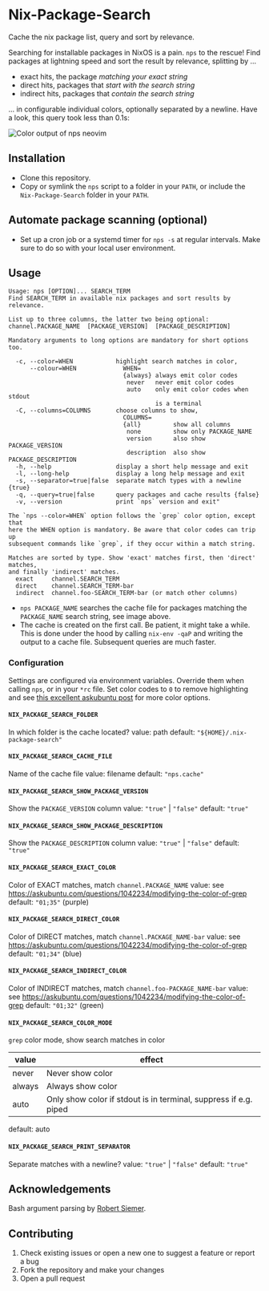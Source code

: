 # Nix-Package-Search
Cache the nix package list, query and sort by relevance.

Searching for installable packages in NixOS is a pain. `nps` to the rescue! Find packages at lightning speed and sort the result by relevance, splitting by ...

- exact hits, the package _matching your exact string_
- direct hits, packages that _start with the search string_
- indirect hits, packages that _contain the search string_

... in configurable individual colors, optionally separated by a newline. Have a look, this query took less than 0.1s:

![Color output of nps neovim](https://i.imgur.com/XpSo8qW.png "nps neovim")

## Installation
- Clone this repository.
- Copy or symlink the `nps` script to a folder in your `PATH`, or include the `Nix-Package-Search` folder in your `PATH`.

## Automate package scanning (optional)
- Set up a cron job or a systemd timer for `nps -s` at regular intervals. Make sure to do so with your local user environment.

## Usage
    Usage: nps [OPTION]... SEARCH_TERM
    Find SEARCH_TERM in available nix packages and sort results by relevance.

    List up to three columns, the latter two being optional:
    channel.PACKAGE_NAME  [PACKAGE_VERSION]  [PACKAGE_DESCRIPTION]

    Mandatory arguments to long options are mandatory for short options too.

      -c, --color=WHEN            highlight search matches in color,
          --colour=WHEN             WHEN=
                                    {always} always emit color codes
                                     never   never emit color codes
                                     auto    only emit color codes when stdout
                                             is a terminal
      -C, --columns=COLUMNS       choose columns to show,
                                    COLUMNS=
                                    {all}         show all columns
                                     none         show only PACKAGE_NAME
                                     version      also show PACKAGE_VERSION
                                     description  also show PACKAGE_DESCRIPTION
      -h, --help                  display a short help message and exit
      -l, --long-help             display a long help message and exit
      -s, --separator=true|false  separate match types with a newline {true}
      -q, --query=true|false      query packages and cache results {false}
      -v, --version               print `nps` version and exit"

    The `nps --color=WHEN` option follows the `grep` color option, except that
    here the WHEN option is mandatory. Be aware that color codes can trip up
    subsequent commands like `grep`, if they occur within a match string.

    Matches are sorted by type. Show 'exact' matches first, then 'direct' matches,
    and finally 'indirect' matches.
      exact     channel.SEARCH_TERM
      direct    channel.SEARCH_TERM-bar
      indirect  channel.foo-SEARCH_TERM-bar (or match other columns)

- `nps PACKAGE_NAME` searches the cache file for packages matching the `PACKAGE_NAME` search string, see image above.
- The cache is created on the first call. Be patient, it might take a while. This is done under the hood by calling `nix-env -qaP` and writing the output to a cache file. Subsequent queries are much faster.

### Configuration

Settings are configured via environment variables. Override them when calling `nps`, or in your `*rc` file. Set color codes to `0` to remove highlighting and see [this excellent askubuntu post](https://askubuntu.com/questions/1042234/modifying-the-color-of-grep) for more color options.

#### `NIX_PACKAGE_SEARCH_FOLDER`
In which folder is the cache located?
value: path
default: `"${HOME}/.nix-package-search"`

#### `NIX_PACKAGE_SEARCH_CACHE_FILE`
Name of the cache file
value: filename
default: `"nps.cache"`

#### `NIX_PACKAGE_SEARCH_SHOW_PACKAGE_VERSION`
Show the `PACKAGE_VERSION` column
value: `"true"` | `"false"`
default: `"true"`

#### `NIX_PACKAGE_SEARCH_SHOW_PACKAGE_DESCRIPTION`
Show the `PACKAGE_DESCRIPTION` column
value: `"true"` | `"false"`
default: `"true"`

#### `NIX_PACKAGE_SEARCH_EXACT_COLOR`
Color of EXACT matches, match `channel.PACKAGE_NAME`
value: see https://askubuntu.com/questions/1042234/modifying-the-color-of-grep
default: `"01;35"` (purple)

#### `NIX_PACKAGE_SEARCH_DIRECT_COLOR`
Color of DIRECT matches, match `channel.PACKAGE_NAME-bar`
value: see https://askubuntu.com/questions/1042234/modifying-the-color-of-grep
default: `"01;34"` (blue)

#### `NIX_PACKAGE_SEARCH_INDIRECT_COLOR`
Color of INDIRECT matches, match `channel.foo-PACKAGE_NAME-bar`
value: see https://askubuntu.com/questions/1042234/modifying-the-color-of-grep
default: `"01;32"` (green)

#### `NIX_PACKAGE_SEARCH_COLOR_MODE`
`grep` color mode, show search matches in color

|value|effect|
|--|--|
| never | Never show color |
| always |  Always show color |
| auto | Only show color if stdout is in terminal, suppress if e.g. piped |

default: auto

#### `NIX_PACKAGE_SEARCH_PRINT_SEPARATOR`
Separate matches with a newline?
value: `"true"` | `"false"`
default: `"true"`

## Acknowledgements
Bash argument parsing by [Robert Siemer](https://stackoverflow.com/a/29754866/996961).

## Contributing

1. Check existing issues or open a new one to suggest a feature or report a bug
1. Fork the repository and make your changes
1. Open a pull request
